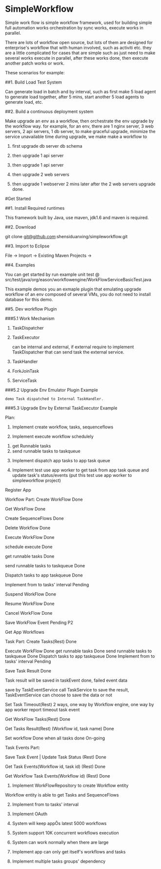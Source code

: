 SimpleWorkflow
==============

Simple work flow is simple workflow framework, used for building simple full automation works orchestration by sync works, execute works in parallel.

There are lots of workflow open source, but lots of them are designed for enterprise's workflow that with human involved, such as activiti etc. they are a little complicated for cases that are simple such as just need to make several works execute in parallel, after these works done, then execute another patch works or work.

These scenarios for example:

##1. Build Load Test System

Can generate load in batch and by interval, such as first make 5 load agent to generate load together, after 5 mins, start another 5 load agents to generate load, etc.

##2. Build a continuous deployment system

Make upgrade an env as a workflow, then orchestrate the env upgrade by the workflow way.
for example, for an env, there are 1 nginx server, 3 web servers, 2 api servers, 1 db server,
to make graceful upgrade, minimize the service unavailable time during upgrade, we make make a workflow to 

  1) first upgrade db server db schema

  2) then upgrade 1 api server

  3) then upgrade 1 api server

  4) then upgrade 2 web servers

  5) then upgrade 1 webserver 2 mins later after the 2 web servers upgrade done.



#Get Started

##1. Install Required runtimes

  This framework built by Java, use maven, jdk1.6 and maven is required.

##2. Download

  git clone git@github.com:shensiduanxing/simpleworkflow.git

##3. Import to Eclipse

  File -> Import -> Existing Maven Projects -> <simpleworkflow dir>

##4. Examples

  You can get started by run example unit test @
  src/test/java/org/eason/workflowengine/WorkFlowServiceBasicTest.java

  This example demos you an exmaple plugin that emulating upgrade workflow of an env composed of
  several VMs, you do not need to install database for this demo.

##5. Dev workflow Plugin 

###5.1 Work Mechanism

  1) TaskDispatcher

  2) TaskExecutor

     can be internal and external, if external require to implement TaskDispatcher that can
     send task the external service.

  3) TaskHandler

  4) ForkJoinTask

  5) ServiceTask

###5.2 Upgrade Env Emulator Plugin Example

    demo Task dispatched to Internal TaskHandler.


###5.3 Upgrade Env by External TaskExecutor Example



Plan:

1. Implement create workflow, tasks, sequenceflows

2. Implement execute workflow schedulely

1) get Runnable tasks
2) send runnable tasks to taskqueue

3. Implement dispatch app tasks to app task queue

4. Implement test use app worker to get task from app task queue and update task's status/events  (put this test use app worker to simpleworkflow project)


Register App

Workflow Part:
Create WorkFlow       Done

Get WorkFlow          Done

Create SequenceFlows  Done

Delete Workflow       Done

Execute WorkFlow      Done

   schedule execute   Done
   
   get runnable tasks Done
   
   send runnable tasks to taskqueue  Done
   
   Dispatch tasks to app taskqueue   Done
   
   Implement from to tasks' interval Pending
   
Suspend WorkFlow      Done

Resume WorkFlow       Done

Cancel WorkFlow       Done

Save WorkFlow Event   Pending P2

Get App Workflows     

Task Part:
Create Tasks(Rest)          Done

Execute WorkFlow      Done
   get runnable tasks Done
   send runnable tasks to taskqueue  Done
   Dispatch tasks to app taskqueue   Done
   Implement from to tasks' interval Pending
   
Save Task Result      Done

   Task result will be saved in taskEvent done, failed event data
   
   save by TaskEventService call TaskService to save the result, TaskEventService can choose to save the data or not   

Set Task Timeout(Rest)
   2 ways, one way by Workflow engine, one way by app worker report timeout task event 
   
Get WorkFlow Tasks(Rest)       Done

Get Tasks Result(Rest) (Workflow id, task name)  Done

Set workflow Done when all tasks done  On-going


Task Events Part:

Save Task Event | Update Task Status (Rest)   Done

Get Task Events(Workflow id, task id) (Rest)  Done

Get Workflow Task Events(Workflow id) (Rest)  Done


1. Implement WorkFlowRepository to create Workflow entity

Workflow entity is able to get Tasks and SequenceFlows

2. Implement from to tasks' interval

3. Implement OAuth

4. System will keep appÕs latest 5000 workflows

5. System support 10K concurrent workflows execution

6. System can work normally when there are large 

7. Implement app can only get itself's workflows and tasks

8. Implement multiple tasks groups' dependency
































